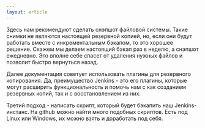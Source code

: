 ```yaml
---
layout: article
---
```

Здесь нам рекомендуют сделать снэпшот файловой системы. Такие снимки не являются настоящей резервной копией, но, если они будут работать вместе с инкрементальным бэкапом, то это хорошее решение. Скажем мы делаем настоящий бэкап раз в неделю, а снэпшот ежедневно. Это вполне себе спасет от удаления нужных файлов и позволит быстро вернуться назад.

Далее документация советует использовать плагины для резервного копирования. Да, преимущество Jenkins - это его плагины, которые могут расширить функциональность и помочь нам с как созданием резервных копий, так и с восстановлением из них.

Третий подход - написать скрипт, который будет бэкапить наш Jenkins-инстанс. На github можно найти много подобных скриптов. Есть под Linux или Windows, их можно взять и доработать под себя.
